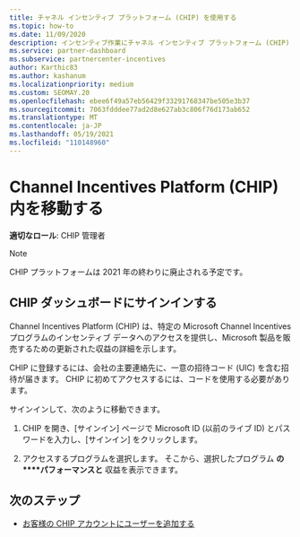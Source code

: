 ```yaml
---
title: チャネル インセンティブ プラットフォーム (CHIP) を使用する
ms.topic: how-to
ms.date: 11/09/2020
description: インセンティブ作業にチャネル インセンティブ プラットフォーム (CHIP) を使用する方法について説明します。 このプラットフォームは 2021 年の終わりに廃止される予定です。
ms.service: partner-dashboard
ms.subservice: partnercenter-incentives
author: Karthic83
ms.author: kashanum
ms.localizationpriority: medium
ms.custom: SEOMAY.20
ms.openlocfilehash: ebee6f49a57eb56429f33291768347be505e3b37
ms.sourcegitcommit: 7063fdddee77ad2d8e627ab3c806f76d173ab652
ms.translationtype: MT
ms.contentlocale: ja-JP
ms.lasthandoff: 05/19/2021
ms.locfileid: "110148960"
---
```

# <a name="navigate-the-channel-incentives-platform-chip"></a>Channel Incentives Platform (CHIP) 内を移動する

**適切なロール**: CHIP 管理者

>[!NOTE]
>CHIP プラットフォームは 2021 年の終わりに廃止される予定です。

## <a name="sign-into-the-chip-dashboard"></a>CHIP ダッシュボードにサインインする

Channel Incentives Platform (CHIP) は、特定の Microsoft Channel Incentives プログラムのインセンティブ データへのアクセスを提供し、Microsoft 製品を販売するための更新された収益の詳細を示します。

CHIP に登録するには、会社の主要連絡先に、一意の招待コード (UIC) を含む招待が届きます。 CHIP に初めてアクセスするには、コードを使用する必要があります。


サインインして、次のように移動できます。

1. CHIP を開き、[サインイン] ページで Microsoft ID (以前のライブ ID) とパスワードを入力し、[サインイン] をクリックします。
 
1. アクセスするプログラムを選択します。
そこから、選択したプログラム **の****パフォーマンスと** 収益を表示できます。 

## <a name="next-steps"></a>次のステップ

- [お客様の CHIP アカウントにユーザーを追加する](chip-users.md)